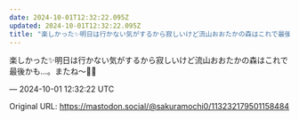 ```yaml
---
date: 2024-10-01T12:32:22.095Z
updated: 2024-10-01T12:32:22.095Z
title: "楽しかった✨️明日は行かない気がするから寂しいけど流山おおたかの森はこれで最後か[...]"
---
```


<p>楽しかった✨️明日は行かない気がするから寂しいけど流山おおたかの森はこれで最後かも…。またね〜👋🏻</p>

&mdash; 2024-10-01 12:32:22 UTC

Original URL: https://mastodon.social/@sakuramochi0/113232179501158484
